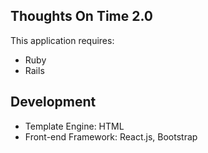 Thoughts On Time 2.0
-------------

This application requires:

- Ruby
- Rails

Development
-----------

- Template Engine: HTML
- Front-end Framework: React.js, Bootstrap
